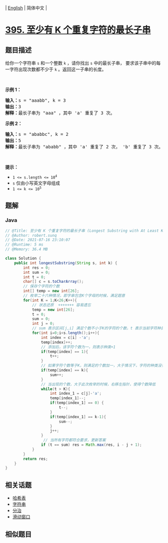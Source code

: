
| [English](README_EN.md) | 简体中文 |

# [395. 至少有 K 个重复字符的最长子串](https://leetcode.cn//problems/longest-substring-with-at-least-k-repeating-characters/)

## 题目描述

<p>给你一个字符串 <code>s</code> 和一个整数 <code>k</code> ，请你找出 <code>s</code> 中的最长子串， 要求该子串中的每一字符出现次数都不少于 <code>k</code> 。返回这一子串的长度。</p>

<p> </p>

<p><strong>示例 1：</strong></p>

<pre>
<strong>输入：</strong>s = "aaabb", k = 3
<strong>输出：</strong>3
<strong>解释：</strong>最长子串为 "aaa" ，其中 'a' 重复了 3 次。
</pre>

<p><strong>示例 2：</strong></p>

<pre>
<strong>输入：</strong>s = "ababbc", k = 2
<strong>输出：</strong>5
<strong>解释：</strong>最长子串为 "ababb" ，其中 'a' 重复了 2 次， 'b' 重复了 3 次。</pre>

<p> </p>

<p><strong>提示：</strong></p>

<ul>
	<li><code>1 <= s.length <= 10<sup>4</sup></code></li>
	<li><code>s</code> 仅由小写英文字母组成</li>
	<li><code>1 <= k <= 10<sup>5</sup></code></li>
</ul>


## 题解


### Java

```Java
// @Title: 至少有 K 个重复字符的最长子串 (Longest Substring with At Least K Repeating Characters)
// @Author: robert.sunq
// @Date: 2021-07-16 23:10:07
// @Runtime: 5 ms
// @Memory: 36.4 MB

class Solution {
    public int longestSubstring(String s, int k) {
        int res = 0;
        int sum = 0;
        int t = 0;
        char[] c = s.toCharArray();
        // 保存个字符的个数
        int[] temp = new int[26];
        // 枚举二十六种情况，即字串包含K个字母的时候，满足题意
        for(int K = 1;K<26;K++){
            // 状态还原  +++++++ 容易遗忘
            temp = new int[26];
            t = 0;
            sum = 0;
            int j = 0;
            // sum 表示区间[j,i] 满足个数不小于K的字符的个数，t 表示当前字符种类个数
            for(int i=0;i<s.length();i++){
                int index = c[i] -'a';
                temp[index]++;
                // 添加后，该字符个数为一，则表示种类+1
                if(temp[index] == 1){
                    t++;
                }
                // 如果字符个数等于K，则满足的个数加一，大于情况下，字符的种类没有增长
                if(temp[index] == k){
                    sum++;
                }
                // 当出现的个数，大于此次枚举的时候，右移左指针，使得个数降低
                while(t > K){
                    int index_1 = c[j]-'a';
                    temp[index_1]--;
                    if(temp[index_1] == 0) {
                        t--;
                    }
                    if(temp[index_1] == k-1){
                        sum--;
                    }
                    j++;
                }
                 // 当所有字符都符合要求，更新答案
                if (t == sum) res = Math.max(res, i - j + 1);
            }
        }
        return res;
    }
}
```



## 相关话题

- [哈希表](https://leetcode.cn//tag/hash-table)
- [字符串](https://leetcode.cn//tag/string)
- [分治](https://leetcode.cn//tag/divide-and-conquer)
- [滑动窗口](https://leetcode.cn//tag/sliding-window)

## 相似题目



